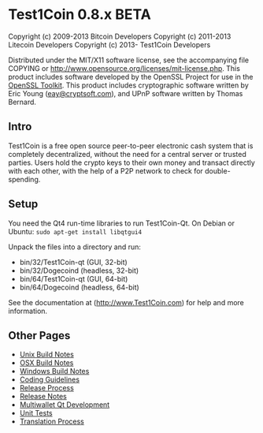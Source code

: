 Test1Coin 0.8.x BETA
====================

Copyright (c) 2009-2013 Bitcoin Developers
Copyright (c) 2011-2013 Litecoin Developers
Copyright (c) 2013- Test1Coin Developers

Distributed under the MIT/X11 software license, see the accompanying
file COPYING or http://www.opensource.org/licenses/mit-license.php.
This product includes software developed by the OpenSSL Project for use in the [OpenSSL Toolkit](http://www.openssl.org/). This product includes
cryptographic software written by Eric Young ([eay@cryptsoft.com](mailto:eay@cryptsoft.com)), and UPnP software written by Thomas Bernard.


Intro
---------------------
Test1Coin is a free open source peer-to-peer electronic cash system that is
completely decentralized, without the need for a central server or trusted
parties.  Users hold the crypto keys to their own money and transact directly
with each other, with the help of a P2P network to check for double-spending.


Setup
---------------------
You need the Qt4 run-time libraries to run Test1Coin-Qt. On Debian or Ubuntu:
        `sudo apt-get install libqtgui4`

Unpack the files into a directory and run:

- bin/32/Test1Coin-qt (GUI, 32-bit)
- bin/32/Dogecoind (headless, 32-bit)
- bin/64/Test1Coin-qt (GUI, 64-bit)
- bin/64/Dogecoind (headless, 64-bit)

See the documentation at (http://www.Test1Coin.com)
for help and more information.
                                                                                                                                                                           
                                                                                                                                                                           
Other Pages                                                                                                                                                                
---------------------                                                                                                                                                      
- [Unix Build Notes](build-unix.md)                                                                                                                                        
- [OSX Build Notes](build-osx.md)                                                                                                                                          
- [Windows Build Notes](build-msw.md)                                                                                                                                      
- [Coding Guidelines](coding.md)                                                                                                                                           
- [Release Process](release-process.md)                                                                                                                                    
- [Release Notes](release-notes.md)                                                                                                                                        
- [Multiwallet Qt Development](multiwallet-qt.md)                                                                                                                          
- [Unit Tests](unit-tests.md)                                                                                                                                              
- [Translation Process](translation_process.md)
